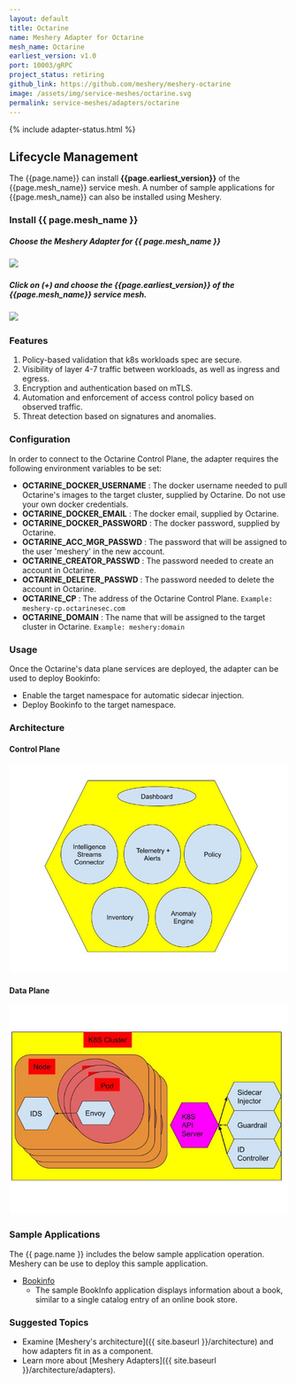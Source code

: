```yaml
---
layout: default
title: Octarine
name: Meshery Adapter for Octarine
mesh_name: Octarine
earliest_version: v1.0
port: 10003/gRPC
project_status: retiring
github_link: https://github.com/meshery/meshery-octarine
image: /assets/img/service-meshes/octarine.svg
permalink: service-meshes/adapters/octarine
---
```

{% include adapter-status.html %}

## Lifecycle Management

The {{page.name}} can install **{{page.earliest_version}}** of the {{page.mesh_name}} service mesh. A number of sample applications for {{page.mesh_name}} can also be installed using Meshery.

### Install {{ page.mesh_name }}

##### **Choose the Meshery Adapter for {{ page.mesh_name }}**

<a href="{{ site.baseurl }}/assets/img/adapters/octarine/octarine-adapter.png">
  <img style="width:500px;" src="{{ site.baseurl }}/assets/img/adapters/octarine/octarine-adapter.png" />
</a>

##### **Click on (+) and choose the {{page.earliest_version}} of the {{page.mesh_name}} service mesh.**

<a href="{{ site.baseurl }}/assets/img/adapters/octarine/octarine-install.png">
  <img style="width:500px;" src="{{ site.baseurl }}/assets/img/adapters/octarine/octarine-install.png" />
</a>

### Features

1. Policy-based validation that k8s workloads spec are secure.
1. Visibility of layer 4-7 traffic between workloads, as well as ingress and egress.
1. Encryption and authentication based on mTLS.
1. Automation and enforcement of access control policy based on observed traffic.
1. Threat detection based on signatures and anomalies.

### Configuration
In order to connect to the Octarine Control Plane, the adapter requires the following environment variables to be set:

* **OCTARINE_DOCKER_USERNAME** : The docker username needed to pull Octarine's images to the target cluster, supplied by Octarine. Do not use your own docker credentials.
* **OCTARINE_DOCKER_EMAIL** : The docker email, supplied by Octarine.
* **OCTARINE_DOCKER_PASSWORD** : The docker password, supplied by Octarine.
* **OCTARINE_ACC_MGR_PASSWD** : The password that will be assigned to the user 'meshery' in the new account.
* **OCTARINE_CREATOR_PASSWD** : The password needed to create an account in Octarine.
* **OCTARINE_DELETER_PASSWD** : The password needed to delete the account in Octarine.
* **OCTARINE_CP** : The address of the Octarine Control Plane. `Example: meshery-cp.octarinesec.com`
* **OCTARINE_DOMAIN** : The name that will be assigned to the target cluster in Octarine. `Example: meshery:domain`


### Usage

Once the Octarine's data plane services are deployed, the adapter can be used to deploy Bookinfo:

* Enable the target namespace for automatic sidecar injection.
* Deploy Bookinfo to the target namespace.

### Architecture

#### Control Plane

[![Octarine Control Plane](./octarine_cparch.jpg?raw=true)](./octarine_cparch.jpg?raw=true)

#### Data Plane

[![Octarine Data Plane](./octarine_dparch.jpg?raw=true)](./octarine_dparch.jpg?raw=true)

### Sample Applications 

The {{ page.name }} includes the below sample application operation. Meshery can be use to deploy this sample application.

- [Bookinfo]({{site.baseurl}}/guides/deploying-sample-apps#bookinfo) 
    - The sample BookInfo application displays information about a book, similar to a single catalog entry of an online book store.

### Suggested Topics

- Examine [Meshery's architecture]({{ site.baseurl }}/architecture) and how adapters fit in as a component.
- Learn more about [Meshery Adapters]({{ site.baseurl }}/architecture/adapters).

